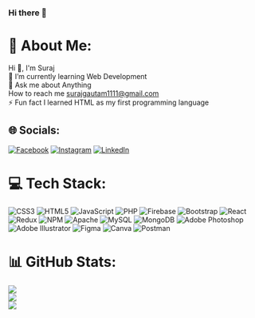 ### Hi there 👋
# 💫 About Me:
Hi 👋, I'm Suraj<br>🔭 I’m currently  learning Web Development<br>💬 Ask me about Anything<br> How to reach me surajgautam1111@gmail.com<br>⚡ Fun fact I learned HTML as my first programming language


## 🌐 Socials:
[![Facebook](https://img.shields.io/badge/Facebook-%231877F2.svg?logo=Facebook&logoColor=white)](https://facebook.com/https://www.facebook.com/profile.php?id=100005500125257) [![Instagram](https://img.shields.io/badge/Instagram-%23E4405F.svg?logo=Instagram&logoColor=white)](https://instagram.com/https://l.facebook.com/l.php?u=https%3A%2F%2Finstagram.com%2Fsuraj_gautam27%3Figshid%3DZGUzMzM3NWJiOQ%253D%253D%26fbclid%3DIwAR3cnc955PKmU6GlqW1Mfpz7XFPcjBW4ZtLDVqrArLMspSQ9y3VAmv4BWZQ&h=AT2WL0-eONA-pDowAVgwBGDO5MywzHHKReZQyNV4gw_5g0IKzTYxwCtteQT4wv5eisXisVrm2IqfGYSiTq4hAfvPpp_sBI3LxfwCcYu-f2gbattY_EAY-DLaiunoZpJ8sv5Ong) [![LinkedIn](https://img.shields.io/badge/LinkedIn-%230077B5.svg?logo=linkedin&logoColor=white)](https://linkedin.com/in/https://www.linkedin.com/in/suraj-gautam-ab275023b/?fbclid=IwAR1v-O-shsbyU3ZioBWZEULInXY_LzICraarme0xCMw55IFxAZOrsjn4SoE) 

# 💻 Tech Stack:
![CSS3](https://img.shields.io/badge/css3-%231572B6.svg?style=for-the-badge&logo=css3&logoColor=white) ![HTML5](https://img.shields.io/badge/html5-%23E34F26.svg?style=for-the-badge&logo=html5&logoColor=white) ![JavaScript](https://img.shields.io/badge/javascript-%23323330.svg?style=for-the-badge&logo=javascript&logoColor=%23F7DF1E) ![PHP](https://img.shields.io/badge/php-%23777BB4.svg?style=for-the-badge&logo=php&logoColor=white) ![Firebase](https://img.shields.io/badge/firebase-%23039BE5.svg?style=for-the-badge&logo=firebase) ![Bootstrap](https://img.shields.io/badge/bootstrap-%23563D7C.svg?style=for-the-badge&logo=bootstrap&logoColor=white) ![React](https://img.shields.io/badge/react-%2320232a.svg?style=for-the-badge&logo=react&logoColor=%2361DAFB) ![Redux](https://img.shields.io/badge/redux-%23593d88.svg?style=for-the-badge&logo=redux&logoColor=white) ![NPM](https://img.shields.io/badge/NPM-%23000000.svg?style=for-the-badge&logo=npm&logoColor=white) ![Apache](https://img.shields.io/badge/apache-%23D42029.svg?style=for-the-badge&logo=apache&logoColor=white) ![MySQL](https://img.shields.io/badge/mysql-%2300f.svg?style=for-the-badge&logo=mysql&logoColor=white) ![MongoDB](https://img.shields.io/badge/MongoDB-%234ea94b.svg?style=for-the-badge&logo=mongodb&logoColor=white) ![Adobe Photoshop](https://img.shields.io/badge/adobephotoshop-%2331A8FF.svg?style=for-the-badge&logo=adobephotoshop&logoColor=white) ![Adobe Illustrator](https://img.shields.io/badge/adobeillustrator-%23FF9A00.svg?style=for-the-badge&logo=adobeillustrator&logoColor=white) 	![Figma](https://img.shields.io/badge/figma-%23F24E1E.svg?style=for-the-badge&logo=figma&logoColor=white) ![Canva](https://img.shields.io/badge/Canva-%2300C4CC.svg?style=for-the-badge&logo=Canva&logoColor=white) ![Postman](https://img.shields.io/badge/Postman-FF6C37?style=for-the-badge&logo=postman&logoColor=white)
# 📊 GitHub Stats:
![](https://github-readme-stats.vercel.app/api?username=surajgautam27&theme=default&hide_border=false&include_all_commits=true&count_private=true)<br/>
![](https://github-readme-streak-stats.herokuapp.com/?user=surajgautam27&theme=default&hide_border=false)<br/>
![](https://github-readme-stats.vercel.app/api/top-langs/?username=surajgautam27&theme=default&hide_border=false&include_all_commits=true&count_private=true&layout=compact)

<!-- Proudly created with GPRM ( https://gprm.itsvg.in ) -->
<!--
**surajgautam27/surajgautam27** is a ✨ _special_ ✨ repository because its `README.md` (this file) appears on your GitHub profile.

Here are some ideas to get you started:

- 🔭 I’m currently working on ...
- 🌱 I’m currently learning ...
- 👯 I’m looking to collaborate on ...
- 🤔 I’m looking for help with ...
- 💬 Ask me about ...
- 📫 How to reach me: ...
- 😄 Pronouns: ...
- ⚡ Fun fact: ...
-->
